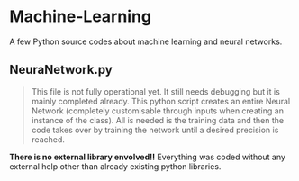 # Machine-Learning
A few Python source codes about machine learning and neural networks. 

## NeuraNetwork.py
> This file is not fully operational yet. It still needs debugging but it is mainly completed already. 
This python script creates an entire Neural Network (completely customisable through inputs when creating an instance of the class). 
All is needed is the training data and then the code takes over by training the network until a desired precision is reached. 

**There is no external library envolved!!** Everything was coded without any external help other than already existing python libraries. 
